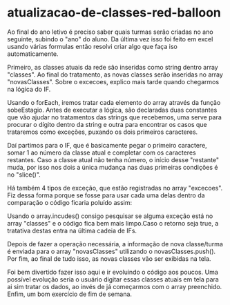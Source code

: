 # atualizacao-de-classes-red-balloon

Ao final do ano letivo é preciso saber quais turmas serão criadas no ano seguinte, subindo o "ano" do aluno. Da última vez isso foi feito em excel usando várias formulas então resolvi criar algo que faça iso automaticamente.

Primeiro, as classes atuais da rede são inseridas como string dentro array "classes". Ao final do tratamento, as novas classes serão inseridas no array "novasClasses". Sobre o excecoes, explico mais tarde quando chegarmos na lógica do IF.

Usando o forEach, iremos tratar cada elemento do array através da função sobeEstagio. Antes de executar a lógica, são declaradas duas constantes que vão ajudar no tratamentos das strings que recebemos, uma serve para procurar o dígito dentro da string e outra para encontrar os casos que trataremos como exceções, puxando os dois primeiros caracteres. 

Daí partimos para o IF, que é basicamente pegar o primeiro caractere, somar 1 ao número da classe atual e completar com os caracteres restantes. Caso a classe atual não tenha número, o início desse "restante" muda, por isso nos dois a única mudança nas duas primeiras condições é no "slice()".

Há também 4 tipos de exceção, que estão registradas no array "excecoes". Fiz dessa forma porque se fosse para usar cada uma delas dentro da comparação o código ficaria poluído assim:

Usando o array.incudes() consigo pesquisar se alguma exceção está no array "classes" e o código fica bem mais limpo.Caso o retorno seja true, a tratativa destas entra na última cadeia de IFs.

Depois de fazer a operação necessária, a informação de nova classe/turma é enviada para o array "novasClasses" utilizando o novasClasses.push(). Por fim, ao final de tudo isso, as novas classes vão ser exibidas na tela.

Foi bem divertido fazer isso aqui e ir evoluindo o código aos poucos. Uma possível evolução seria o usuário digitar essas classes atuais em tela para ai sim tratar os dados, ao invés de já começarmos com o array preenchido. Enfim, um bom exercício de fim de semana.
